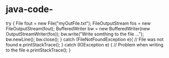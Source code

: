 # java-code-
try {
  File fout = new File("myOutFile.txt");
  FileOutputStream fos = new FileOutputStream(fout);
  BufferedWriter bw = new BufferedWriter(new OutputStreamWriter(fos));
  bw.write("Write somthing to the file ...");
  bw.newLine();
  bw.close();
} catch (FileNotFoundException e){
  // File was not found
  e.printStackTrace();
} catch (IOException e) {
  // Problem when writing to the file
  e.printStackTrace();
}

